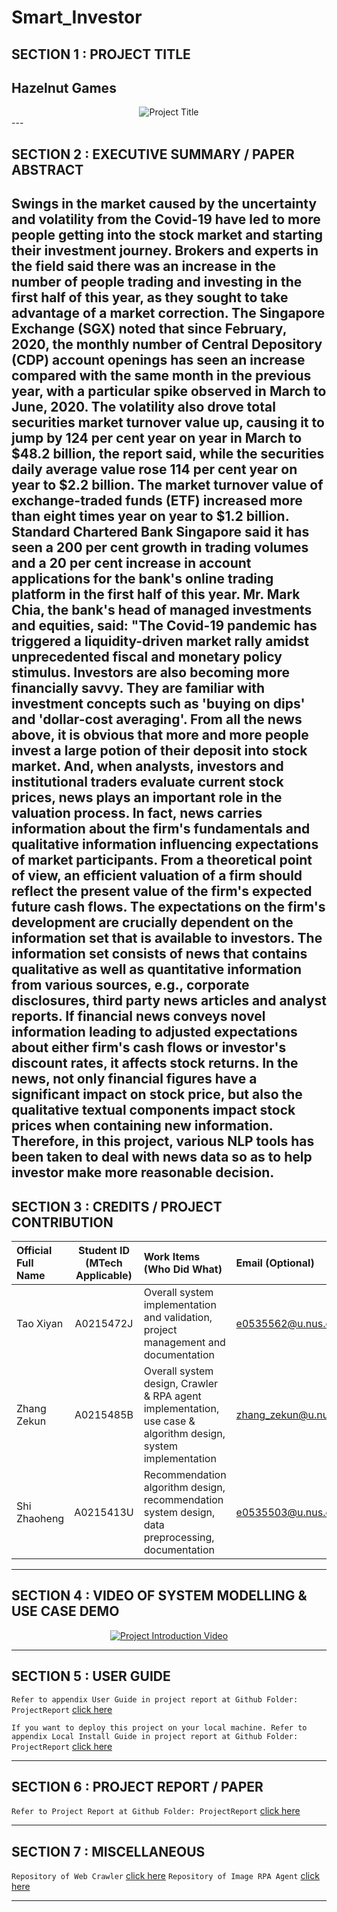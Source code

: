 # Smart_Investor
## SECTION 1 : PROJECT TITLE
## Hazelnut Games
<div align="center">
  <img src="https://zekunsgames.oss-us-west-1.aliyuncs.com/p1_intro_img.png" alt="Project Title">
</div>
---

## SECTION 2 : EXECUTIVE SUMMARY / PAPER ABSTRACT

Swings in the market caused by the uncertainty and volatility from the Covid-19 have led to more people getting into the stock market and starting their investment journey. Brokers and experts in the field said there was an increase in the number of people trading and investing in the first half of this year, as they sought to take advantage of a market correction.
The Singapore Exchange (SGX) noted that since February, 2020, the monthly number of Central Depository (CDP) account openings has seen an increase compared with the same month in the previous year, with a particular spike observed in March to June, 2020. The volatility also drove total securities market turnover value up, causing it to jump by 124 per cent year on year in March to $48.2 billion, the report said, while the securities daily average value rose 114 per cent year on year to $2.2 billion. The market turnover value of exchange-traded funds (ETF) increased more than eight times year on year to $1.2 billion.
Standard Chartered Bank Singapore said it has seen a 200 per cent growth in trading volumes and a 20 per cent increase in account applications for the bank's online trading platform in the first half of this year. Mr. Mark Chia, the bank's head of managed investments and equities, said: "The Covid-19 pandemic has triggered a liquidity-driven market rally amidst unprecedented fiscal and monetary policy stimulus. Investors are also becoming more financially savvy. They are familiar with investment concepts such as 'buying on dips' and 'dollar-cost averaging'.
From all the news above, it is obvious that more and more people invest a large potion of their deposit into stock market. And, when analysts, investors and institutional traders evaluate current stock prices, news plays an important role in the valuation process. In fact, news carries information about the firm's fundamentals and qualitative information influencing expectations of market participants. From a theoretical point of view, an efficient valuation of a firm should reflect the present value of the firm's expected future cash flows. The expectations on the firm's development are crucially dependent on the information set that is available to investors. The information set consists of news that contains qualitative as well as quantitative information from various sources, e.g., corporate disclosures, third party news articles and analyst reports. If financial news conveys novel information leading to adjusted expectations about either firm's cash flows or investor's discount rates, it affects stock returns. 
In the news, not only financial figures have a significant impact on stock price, but also the qualitative textual components impact stock prices when containing new information. Therefore, in this project, various NLP tools has been taken to deal with news data so as to help investor make more reasonable decision. 
---

## SECTION 3 : CREDITS / PROJECT CONTRIBUTION

| Official Full Name  | Student ID (MTech Applicable)  | Work Items (Who Did What) | Email (Optional) |
| :------------ |:---------------:| :-----| :-----|
| Tao Xiyan | A0215472J |Overall system implementation and validation, project management and documentation | e0535562@u.nus.edu |
| Zhang Zekun | A0215485B |Overall system design, Crawler & RPA agent implementation, use case & algorithm design, system implementation | zhang_zekun@u.nus.edu |
| Shi Zhaoheng | A0215413U |Recommendation algorithm design, recommendation system design, data preprocessing, documentation | e0535503@u.nus.edu |

---

## SECTION 4 : VIDEO OF SYSTEM MODELLING & USE CASE DEMO
<div align="center">
  <a href="https://www.youtube.com/watch?v=usCuSVxOk5s">
    <img src="https://zekunsgames.oss-us-west-1.aliyuncs.com/p1Title.png" alt="Project Introduction Video">
  </a>
</div>

---

## SECTION 5 : USER GUIDE

`Refer to appendix User Guide in project report at Github Folder: ProjectReport` <a href="https://github.com/2020-IRS-G12/GameRecommender/blob/master/ProjectReport/User%20Guide.pdf">click here</a>

`If you want to deploy this project on your local machine. Refer to appendix Local Install Guide in project report at Github Folder: ProjectReport` <a href="https://github.com/2020-IRS-G12/GameRecommender/blob/master/ProjectReport/LocalInstallationGuide.pdf">click here</a>

---

## SECTION 6 : PROJECT REPORT / PAPER

`Refer to Project Report at Github Folder: ProjectReport` <a href="https://github.com/2020-IRS-G12/GameRecommender/blob/master/ProjectReport/IRS-2020-07-10-Stackable1-GRP12-HazelnutGames_GameRecommender.pdf">click here</a>

---

## SECTION 7 : MISCELLANEOUS

`Repository of Web Crawler` <a href="https://github.com/thezzk/MetacriticSpider">click here</a>
`Repository of Image RPA Agent` <a href="https://github.com/thezzk/HDImageRobot">click here</a>

---

